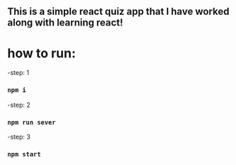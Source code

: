 ## This is a simple react quiz app that I have worked along with learning react!

# how to run:

-step: 1
### `npm i`

-step: 2
### `npm run sever`

-step: 3
### `npm start`
